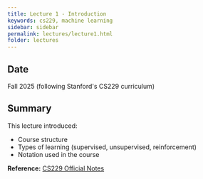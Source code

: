 ```yaml
---
title: Lecture 1 - Introduction
keywords: cs229, machine learning
sidebar: sidebar
permalink: lectures/lecture1.html
folder: lectures
---
```


## Date
Fall 2025 (following Stanford's CS229 curriculum)

## Summary
This lecture introduced:
- Course structure
- Types of learning (supervised, unsupervised, reinforcement)
- Notation used in the course

**Reference:** [CS229 Official Notes](http://cs229.stanford.edu/)
